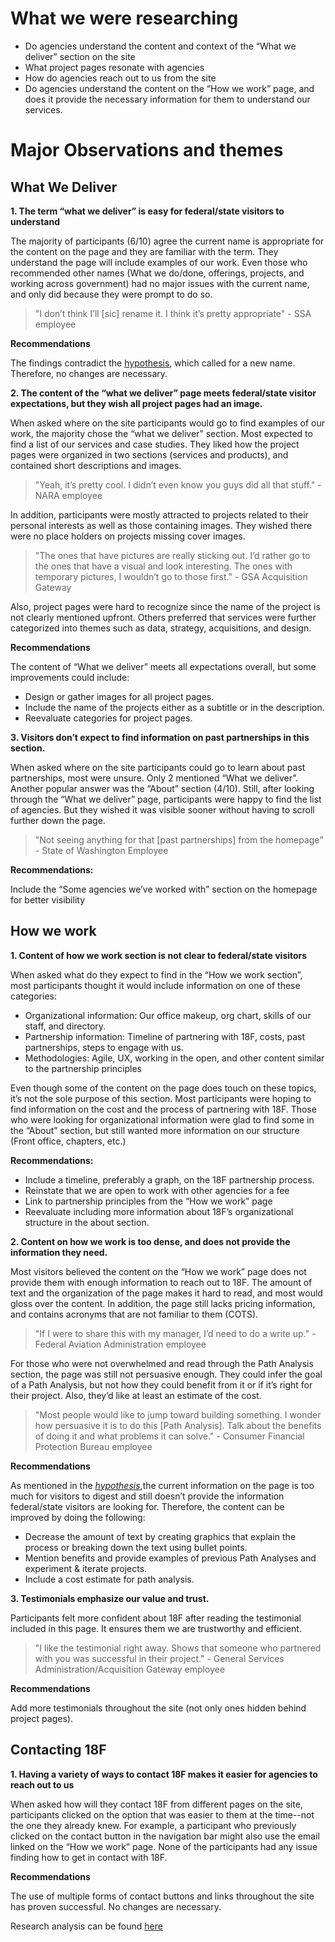 # What we were researching

-   Do agencies understand the content and context of the “What we deliver” section on the site
-   What project pages resonate with agencies
-   How do agencies reach out to us from the site
-   Do agencies understand the content on the “How we work” page, and does it provide the necessary information for them to understand our services.

# Major Observations and themes

## What We Deliver

**1. The term “what we deliver” is easy for federal/state visitors to understand**

The majority of participants (6/10) agree the current name is appropriate for the content on the page and they are familiar with the term. They understand the page will include examples of our work. Even those who recommended other names (What we do/done, offerings, projects, and working across government) had no major issues with the current name, and only did because they were prompt to do so.

> "I don’t think I’ll [sic] rename it. I think it’s pretty appropriate" - SSA employee

**Recommendations**

The findings contradict the [hypothesis](https://github.com/18F/18f.gsa.gov/blob/research/research/6-how-we-work-and-what-we-deliver-content/site-content-research-plan.md), which called for a new name. Therefore, no changes are necessary.

**2. The content of the “what we deliver” page meets federal/state visitor expectations, but they wish all project pages had an image.**

When asked where on the site participants would go to find examples of our work, the majority chose the “what we deliver” section. Most expected to find a list of our services and case studies. They liked how the project pages were organized in two sections (services and products), and contained short descriptions and images.

> "Yeah, it’s pretty cool. I didn’t even know you guys did all that stuff." - NARA employee

In addition, participants were mostly attracted to projects related to their personal interests as well as those containing images. They wished there were no place holders on projects missing cover images.

> "The ones that have pictures are really sticking out. I’d rather go to the ones that have a visual and look interesting. The ones with temporary pictures, I wouldn’t go to those first." - GSA Acquisition Gateway

Also, project pages were hard to recognize since the name of the project is not clearly mentioned upfront. Others preferred that services were further categorized into themes such as data, strategy, acquisitions, and design.

**Recommendations**

The content of “What we deliver” meets all expectations overall, but some improvements could include:

-   Design or gather images for all project pages.
-   Include the name of the projects either as a subtitle or in the description.
-   Reevaluate categories for project pages.

**3. Visitors don’t expect to find information on past partnerships in this section.**

When asked where on the site participants could go to learn about past partnerships, most were unsure. Only 2 mentioned “What we deliver”. Another popular answer was the “About” section (4/10). Still, after looking through the “What we deliver” page, participants were happy to find the list of agencies. But they wished it was visible sooner without having to scroll further down the page.

> "Not seeing anything for that [past partnerships] from the homepage” - State of Washington Employee

**Recommendations:**

Include the “Some agencies we’ve worked with” section on the homepage for better visibility

## How we work

**1. Content of how we work section is not clear to federal/state visitors**

When asked what do they expect to find in the “How we work section”, most participants thought it would include information on one of these categories:

-   Organizational information: Our office makeup, org chart, skills of our staff, and directory.
-   Partnership information: Timeline of partnering with 18F, costs, past partnerships, steps to engage with us.
-   Methodologies: Agile, UX, working in the open, and other content similar to the partnership principles

Even though some of the content on the page does touch on these topics, it’s not the sole purpose of this section. Most participants were hoping to find information on the cost and the process of partnering with 18F. Those who were looking for organizational information were glad to find some in the “About” section, but still wanted more information on our structure (Front office, chapters, etc.)

**Recommendations:**

-   Include a timeline, preferably a graph, on the 18F partnership process.
-   Reinstate that we are open to work with other agencies for a fee
-   Link to partnership principles from the “How we work” page
-   Reevaluate including more information about 18F’s organizational structure in the about section.

**2. Content on how we work is too dense, and does not provide the information they need.**

Most visitors believed the content on the “How we work” page does not provide them with enough information to reach out to 18F. The amount of text and the organization of the page makes it hard to read, and most would gloss over the content. In addition, the page still lacks pricing information, and contains acronyms that are not familiar to them (COTS).

> "If I were to share this with my manager, I’d need to do a write up." - Federal Aviation Administration employee

For those who were not overwhelmed and read through the Path Analysis section, the page was still not persuasive enough. They could infer the goal of a Path Analysis, but not how they could benefit from it or if it’s right for their project. Also, they’d like at least an estimate of the cost.

> "Most people would like to jump toward building something. I wonder how persuasive it is to do this [Path Analysis]. Talk about the benefits of doing it and what problems it can solve." - Consumer Financial Protection Bureau employee

**Recommendations**

As mentioned in the [*hypothesis*](https://github.com/18F/18f.gsa.gov/blob/research/research/6-how-we-work-and-what-we-deliver-content/site-content-research-plan.md),the current information on the page is too much for visitors to digest and still doesn’t provide the information federal/state visitors are looking for. Therefore, the content can be improved by doing the following:

-   Decrease the amount of text by creating graphics that explain the process or breaking down the text using bullet points.
-   Mention benefits and provide examples of previous Path Analyses and experiment & iterate projects.
-   Include a cost estimate for path analysis.

**3. Testimonials emphasize our value and trust.**

Participants felt more confident about 18F after reading the testimonial included in this page. It ensures them we are trustworthy and efficient.

> "I like the testimonial right away. Shows that someone who partnered with you was successful in their project." - General Services Administration/Acquisition Gateway employee

**Recommendations**

Add more testimonials throughout the site (not only ones hidden behind project pages).

## Contacting 18F

**1. Having a variety of ways to contact 18F makes it easier for agencies to reach out to us**

When asked how will they contact 18F from different pages on the site, participants clicked on the option that was easier to them at the time--not the one they already knew. For example, a participant who previously clicked on the contact button in the navigation bar might also use the email linked on the “How we work” page. None of the participants had any issue finding how to get in contact with 18F.

**Recommendations**

The use of multiple forms of contact buttons and links throughout the site has proven successful. No changes are necessary.

Research analysis can be found [here](https://trello.com/b/BS7tZIGG/site-content-what-we-deliver-how-we-work)
